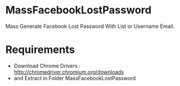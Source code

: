 # MassFacebookLostPassword
Mass Generate Facebook Lost Password With List or Username Email.

# Requirements
- Download Chrome Drivers : http://chromedriver.chromium.org/downloads
- and Extract in Folder MassFacebookLostPassword
